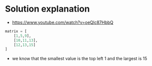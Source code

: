 # Solution explanation 

- https://www.youtube.com/watch?v=oeQlc87HbbQ
```python
matrix = [
    [1,5,9],
    [10,11,13],
    [12,13,15]
]
```
- we know that the smallest value is the top left 1 and the largest is 15